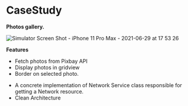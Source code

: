 # CaseStudy

**Photos gallery.**

![Simulator Screen Shot - iPhone 11 Pro Max - 2021-06-29 at 17 53 26](https://user-images.githubusercontent.com/55750116/125186331-4a2bc200-e243-11eb-859b-f4997949d196.png)


**Features**
- Fetch photos from Pixbay API
- Display photos in gridview
- Border on selected photo.


* A concrete implementation of Network Service class responsible for getting a Network resource.
* Clean Architecture

